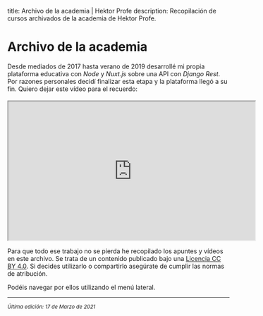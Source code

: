 title: Archivo de la academia | Hektor Profe
description: Recopilación de cursos archivados de la academia de Hektor Profe.

# Archivo de la academia 

Desde mediados de 2017 hasta verano de 2019 desarrollé mi propia plataforma educativa con *Node* y *Nuxt.js* sobre una API con *Django Rest*. Por razones personales decidí finalizar esta etapa y la plataforma llegó a su fin. Quiero dejar este vídeo para el recuerdo: 

<div class="contenedor_youtube" style="margin-top:18px;">
  <iframe id="odysee-iframe" width="560" height="315" src="https://odysee.com/$/embed/Demo-Academia/3abe5d8d0c8f07a8ea61d41894b75e267c08c59d?r=3icueB68NV3UEFHyqs2QRfzRUeABmHDU" allowfullscreen></iframe>
</div>

Para que todo ese trabajo no se pierda he recopilado los apuntes y vídeos en este archivo. Se trata de un contenido publicado bajo una [Licencia CC BY 4.0](https://creativecommons.org/licenses/by/4.0/deed.es). Si decides utilizarlo o compartirlo asegúrate de cumplir las normas de atribución.

Podéis navegar por ellos utilizando el menú lateral.

___
<small class="edited"><i>Última edición: 17 de Marzo de 2021</i></small>